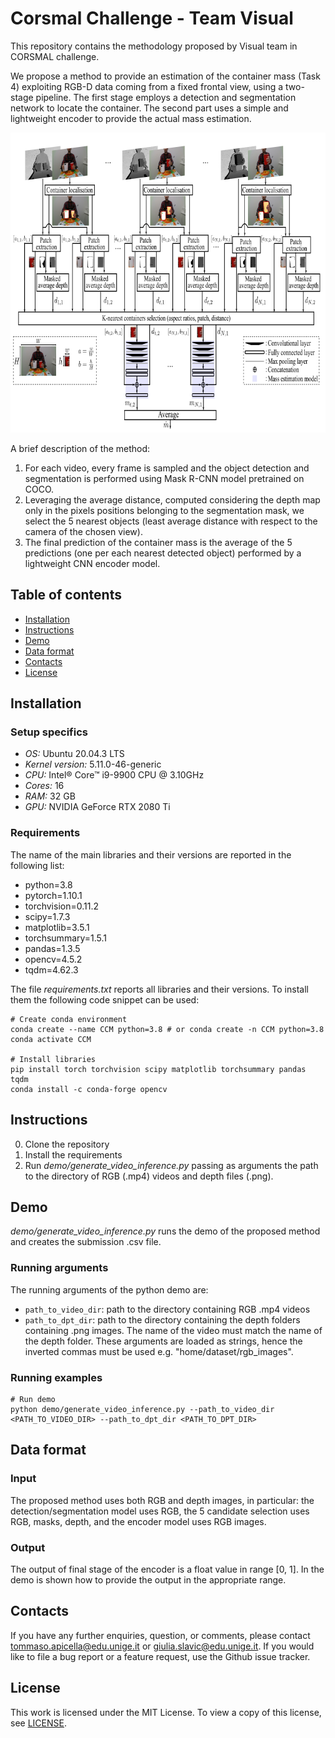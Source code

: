 # Corsmal Challenge - Team Visual 

This repository contains the methodology proposed by Visual team in CORSMAL challenge.

We propose a method to provide an estimation of the container mass (Task 4) exploiting RGB-D data coming from a fixed frontal view, using a two-stage pipeline. The first stage employs a detection and segmentation network to locate the container. The second part uses a simple and lightweight encoder to provide the actual mass estimation. 
<p align="center">
<img src="images/proposal.png" width="750" height="480" />
</p>

A brief description of the method:
1. For each video, every frame is sampled and the object detection and segmentation is performed using Mask R-CNN model pretrained on COCO.
2. Leveraging the average distance, computed considering the depth map only in the pixels positions belonging to the segmentation mask, we select the 5 nearest objects (least average distance with respect to the camera of the chosen view). 
3. The final prediction of the container mass is the average of the 5 predictions (one per each nearest detected object) performed by a lightweight CNN encoder model.

## Table of contents
* [Installation](#installation)
* [Instructions](#instructions)
* [Demo](#demo)
* [Data format](#data-format)
* [Contacts](#contacts)
* [License](#license)

## Installation

### Setup specifics
* *OS:* Ubuntu 20.04.3 LTS
* *Kernel version:* 5.11.0-46-generic
* *CPU:* Intel® Core™ i9-9900 CPU @ 3.10GHz
* *Cores:* 16 
* *RAM:* 32 GB
* *GPU:* NVIDIA GeForce RTX 2080 Ti

### Requirements
The name of the main libraries and their versions are reported in the following list:
* python=3.8
* pytorch=1.10.1
* torchvision=0.11.2
* scipy=1.7.3
* matplotlib=3.5.1 
* torchsummary=1.5.1
* pandas=1.3.5
* opencv=4.5.2
* tqdm=4.62.3

The file *requirements.txt* reports all libraries and their versions. To install them the following code snippet can be used:

    # Create conda environment
    conda create --name CCM python=3.8 # or conda create -n CCM python=3.8
    conda activate CCM
    
    # Install libraries
    pip install torch torchvision scipy matplotlib torchsummary pandas tqdm
    conda install -c conda-forge opencv



## Instructions
0. Clone the repository
1. Install the requirements
2. Run *demo/generate_video_inference.py* passing as arguments the path to the directory of RGB (.mp4) videos and depth files (.png).  

## Demo
*demo/generate_video_inference.py* runs the demo of the proposed method and creates the submission .csv file.

### Running arguments
The running arguments of the python demo are:
* `path_to_video_dir`: path to the directory containing RGB .mp4 videos
* `path_to_dpt_dir`: path to the directory containing the depth folders containing .png images.
The name of the video must match the name of the depth folder. 
These arguments are loaded as strings, hence the inverted commas must be used e.g. "home/dataset/rgb_images".

### Running examples
    # Run demo
    python demo/generate_video_inference.py --path_to_video_dir <PATH_TO_VIDEO_DIR> --path_to_dpt_dir <PATH_TO_DPT_DIR>  


## Data format
### Input
The proposed method uses both RGB and depth images, in particular: the detection/segmentation model uses RGB, the 5 candidate selection uses RGB, masks, depth, and the encoder model uses RGB images.  

### Output
The output of final stage of the encoder is a float value in range [0, 1]. In the demo is shown how to provide the output in the appropriate range.

## Contacts
If you have any further enquiries, question, or comments, please contact <email>tommaso.apicella@edu.unige.it</email> or <email>giulia.slavic@edu.unige.it</email>. 
If you would like to file a bug report or a feature request, use the Github issue tracker. 


## License
This work is licensed under the MIT License.  To view a copy of this license, see
[LICENSE](LICENSE).

